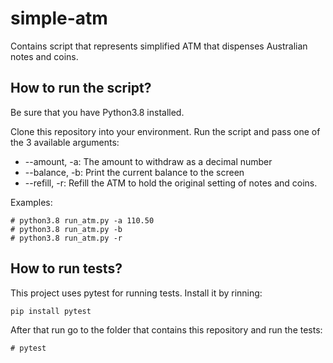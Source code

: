 # simple-atm
Contains script that represents simplified ATM that dispenses Australian notes and coins.

## How to run the script?
Be sure that you have Python3.8 installed.

Clone this repository into your environment. Run the script and pass one of the 3 available arguments:
- --amount, -a: The amount to withdraw as a decimal number
- --balance, -b: Print the current balance to the screen
- --refill, -r: Refill the ATM to hold the original setting of notes and coins.

Examples:
```
# python3.8 run_atm.py -a 110.50
# python3.8 run_atm.py -b
# python3.8 run_atm.py -r
```

## How to run tests?
This project uses pytest for running tests. Install it by rinning:
```
pip install pytest
```

After that run go to the folder that contains this repository and run the tests:
```
# pytest
```

